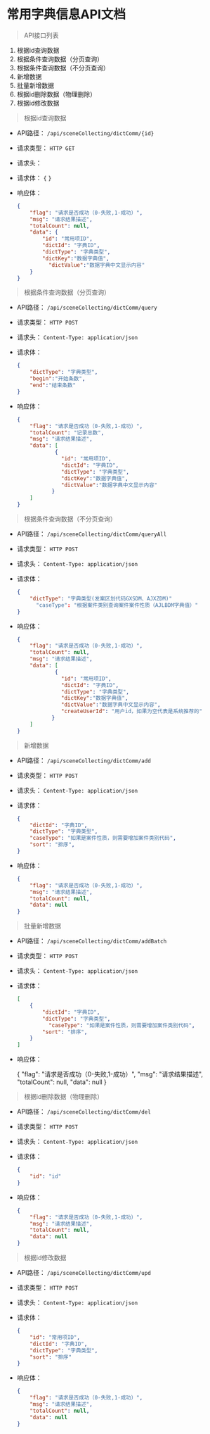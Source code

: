 # 常用字典信息API文档

> API接口列表

1. 根据id查询数据
2. 根据条件查询数据（分页查询）
3. 根据条件查询数据（不分页查询）
4. 新增数据
5. 批量新增数据
6. 根据id删除数据（物理删除）
7. 根据id修改数据




> 根据id查询数据

- API路径：
  `/api/sceneCollecting/dictComm/{id}`


- 请求类型：
  `HTTP GET`


- 请求头：


- 请求体：
  `{`
  `}`


- 响应体：

  ```json
  {
      "flag": "请求是否成功（0-失败,1-成功）",
      "msg": "请求结果描述",
      "totalCount": null,
      "data": {
          "id": "常用项ID",
          "dictId": "字典ID",
          "dictType": "字典类型",
          "dictKey":"数据字典值",
        	"dictValue":"数据字典中文显示内容"
      }
  }
  ```





> 根据条件查询数据（分页查询）

- API路径：
  `/api/sceneCollecting/dictComm/query`


- 请求类型：
  `HTTP POST`


- 请求头：
  `Content-Type: application/json`


- 请求体：

  ```json
  {
      "dictType": "字典类型",
      "begin":"开始条数",
      "end":"结束条数"
  }
  ```

- 响应体：

  ```json
  {
      "flag": "请求是否成功（0-失败,1-成功）",
      "totalCount": "记录总数",
      "msg": "请求结果描述",
      "data": [
              {
                "id": "常用项ID",
                "dictId": "字典ID",
                "dictType": "字典类型",
                "dictKey":"数据字典值",
                "dictValue":"数据字典中文显示内容"
             }
      ]
  }
  ```


> 根据条件查询数据（不分页查询）

- API路径：
  `/api/sceneCollecting/dictComm/queryAll`


- 请求类型：
  `HTTP POST`


- 请求头：
  `Content-Type: application/json`


- 请求体：

  ```json
  {
      "dictType": "字典类型(发案区划代码GXSDM、AJXZDM)"
    	"caseType": "根据案件类别查询案件案件性质（AJLBDM字典值）"
  }
  ```

- 响应体：

  ```json
  {
      "flag": "请求是否成功（0-失败,1-成功）",
      "totalCount": null,
      "msg": "请求结果描述",
      "data": [
              {
                "id": "常用项ID",
                "dictId": "字典ID",
                "dictType": "字典类型",
                "dictKey":"数据字典值",
                "dictValue":"数据字典中文显示内容",
                "createUserId": "用户id，如果为空代表是系统推荐的"
             }
      ]
  }
  ```




> 新增数据

- API路径：
  `/api/sceneCollecting/dictComm/add`


- 请求类型：
  `HTTP POST`


- 请求头：
  `Content-Type: application/json`


- 请求体：

  ```json
  {
      "dictId": "字典ID",
      "dictType": "字典类型",
      "caseType": "如果是案件性质，则需要增加案件类别代码",
      "sort": "排序",
  }
  ```

- 响应体：

  ```json
  {
      "flag": "请求是否成功（0-失败,1-成功）",
      "msg": "请求结果描述",
      "totalCount": null,
      "data": null
  }
  ```





> 批量新增数据

- API路径：
  `/api/sceneCollecting/dictComm/addBatch`


- 请求类型：
  `HTTP POST`


- 请求头：
  `Content-Type: application/json`


- 请求体：

  ``` json
  [
      {
          "dictId": "字典ID",
          "dictType": "字典类型",
        	"caseType": "如果是案件性质，则需要增加案件类别代码",
          "sort": "排序",
      }
  ]
  ```

- 响应体：

  	{
  	    "flag": "请求是否成功（0-失败,1-成功）",
  	    "msg": "请求结果描述",
  	    "totalCount": null,
  	    "data": null
  	}





> 根据id删除数据（物理删除）

- API路径：
  `/api/sceneCollecting/dictComm/del`


- 请求类型：
  `HTTP POST`


- 请求头：
  `Content-Type: application/json`


- 请求体：

  ```json 
  {
      "id": "id"
  }
  ```

- 响应体：

  ```json
  {
      "flag": "请求是否成功（0-失败,1-成功）",
      "msg": "请求结果描述",
      "totalCount": null,
      "data": null
  }
  ```





> 根据id修改数据

- API路径：
  `/api/sceneCollecting/dictComm/upd`


- 请求类型：
  `HTTP POST`


- 请求头：
  `Content-Type: application/json`


- 请求体：

  ```json
  {
      "id": "常用项ID",
      "dictId": "字典ID",
      "dictType": "字典类型",
      "sort": "排序"
  }
  ```

- 响应体：

  ```json
  {
      "flag": "请求是否成功（0-失败,1-成功）",
      "msg": "请求结果描述",
      "totalCount": null,
      "data": null
  }
  ```

